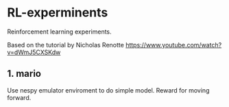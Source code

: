 # RL-experminents
Reinforcement learning experiments.

Based on the tutorial by Nicholas Renotte https://www.youtube.com/watch?v=dWmJ5CXSKdw

## 1. mario

Use nespy emulator enviroment to do simple model. Reward for moving forward.
